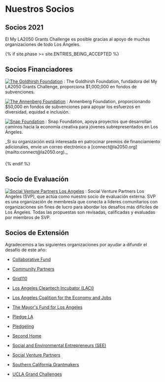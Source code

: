 # Nuestros Socios

## Socios 2021

El My LA2050 Grants Challenge es posible gracias al apoyo de muchas organizaciones de todo Los Ángeles.

{% if site.phase >= site.ENTRIES_BEING_ACCEPTED %}

## Socios Financiadores

[![The Goldhirsh Foundation](/assets/images/partners/goldhirsh-foundation.png)](https://goldhirshfoundation.org)
: The Goldhirsh Foundation, fundadora del My LA2050 Grants Challenge, proporciona $1,000,000 en fondos de subvenciones.

[![The Annenberg Foundation](/assets/images/partners/annenberg-foundation.png)](https://annenberg.org)
: Annenberg Foundation, proporcionando $50,000 en fondos de subvenciones para apoyar los esfuerzos en diversidad, equidad e inclusión.

[![Snap Foundation](/assets/images/partners/snap-foundation.png)](https://snapfoundation.org)
: Snap Foundation, apoya proyectos que desarrollan caminos hacia la economía creativa para jóvenes subrepresentados en Los Ángeles.

<p style="margin-bottom: 1.5em" markdown="1">
_Si su organización está interesada en patrocinar premios de financiamiento adicionales, envíe un correo electrónico a [connect@la2050.org](mailto:connect@la2050.org)._
</p>

{% endif %}

## Socio de Evaluación

[![Social Venture Partners Los Angeles](/assets/images/partners/social-venture-partners.jpg)](https://www.svpla.org/)
: Social Venture Partners Los Angeles (SVP), que actúa como nuestro socio de evaluación externa. SVP es una organización de membresía que conecta a líderes comunitarios con organizaciones sin fines de lucro para abordar los desafíos más difíciles de Los Ángeles. Todas las propuestas son revisadas, calificadas y evaluadas por miembros de SVP.

## Socios de Extensión

Agradecemos a las siguientes organizaciones por ayudar a difundir el desafío de este año:

* [Collaborative Fund](https://www.collaborativefund.com/)

* [Community Partners](https://communitypartners.org/)

* [Grid110](https://www.grid110.org/)

* [Los Angeles Cleantech Incubator (LACI)](https://laincubator.org/)

* [Los Angeles Coalition for the Economy and Jobs](https://www.thelacoalition.com/)

* [The Mayor's Fund for Los Angeles](https://mayorsfundla.org/)

* [Pledge LA](https://pledgela.org/)

* [Pledgeling](https://www.pledgeling.com/)

* [Second Home](https://secondhome.io/location/hollywood/?utm_medium=partner_email&utm_source=referral&utm_campaign=la2050)

* [Social and Environmental Entrepreneurs (SEE)](http://saveourplanet.org/)

* [Social Venture Partners](https://svpla.org/)

* [Southern California Grantmakers](https://www.socalgrantmakers.org/)

* [UCLA Grand Challenges](https://grandchallenges.ucla.edu/)
